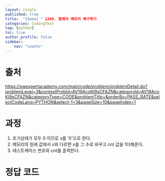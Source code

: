 ```yaml
---
layout: single
published: true
title:  "[Swea] " 1289. 원재의 메모리 복구하기
categories: CodingTest
tag: [python]
toc: true
author_profile: false
sidebar:
    nav: "counts"
---
```


# 출처
<https://swexpertacademy.com/main/code/problem/problemDetail.do?problemLevel=3&contestProbId=AV19AcoKI9sCFAZN&categoryId=AV19AcoKI9sCFAZN&categoryType=CODE&problemTitle=&orderBy=PASS_RATE&selectCodeLang=PYTHON&select-1=3&pageSize=10&pageIndex=1>

  
  
# 과정
1. 초기상태가 모두 0 이므로 x를 '0'으로 한다.
2. 메모리의 원래 값에서 x와 다르면 x를 그 수로 바꾸고 cnt 값을 1더해준다.
3. 테스트케이스 번호와 cnt를 출력한다. 


# 정답 코드
<script src="https://gist.github.com/kghees/c91a8f7c408485fec2a27bed25e395c6.js"></script>
  
    
